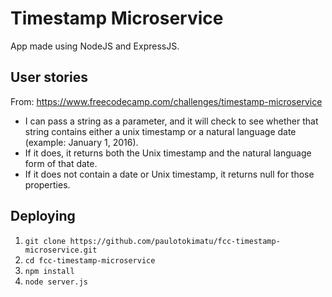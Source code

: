 # Timestamp Microservice
App made using NodeJS and ExpressJS.

## User stories
From: https://www.freecodecamp.com/challenges/timestamp-microservice
- I can pass a string as a parameter, and it will check to see whether that string contains either a unix timestamp or a natural language date (example: January 1, 2016).
- If it does, it returns both the Unix timestamp and the natural language form of that date.
- If it does not contain a date or Unix timestamp, it returns null for those properties.

## Deploying
1. `git clone https://github.com/paulotokimatu/fcc-timestamp-microservice.git`
2. `cd fcc-timestamp-microservice`
3. `npm install`
6. `node server.js`